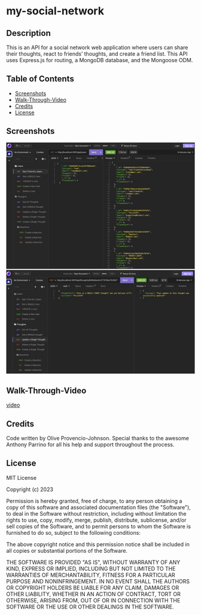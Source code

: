 # my-social-network

## Description
This is an API for a social network web application where users can share their thoughts, react to friends’ thoughts, and create a friend list. This API uses Express.js for routing, a MongoDB database, and the Mongoose ODM.

## Table of Contents
- [Screenshots](#screenshots)
- [Walk-Through-Video](#walk-through-video)
- [Credits](#credits)
- [License](#license)

## Screenshots
![screenshot1](./assets/screenshot.jpeg)
![screenshot2](./assets/screenshot2.jpeg)

## Walk-Through-Video
[video](https://drive.google.com/file/d/1X4I2PiyGtPLbhbtzOHjbIwrlUf9Fw27n/view)

## Credits
Code written by Olive Provencio-Johnson. Special thanks to the awesome Anthony Parrino for all his help and support throughout the process.

## License

MIT License

Copyright (c) 2023 

Permission is hereby granted, free of charge, to any person obtaining a copy of this software and associated documentation files (the "Software"), to deal in the Software without restriction, including without limitation the rights to use, copy, modify, merge, publish, distribute, sublicense, and/or sell copies of the Software, and to permit persons to whom the Software is furnished to do so, subject to the following conditions:

The above copyright notice and this permission notice shall be included in all copies or substantial portions of the Software.

THE SOFTWARE IS PROVIDED "AS IS", WITHOUT WARRANTY OF ANY KIND, EXPRESS OR IMPLIED, INCLUDING BUT NOT LIMITED TO THE WARRANTIES OF MERCHANTABILITY, FITNESS FOR A PARTICULAR PURPOSE AND NONINFRINGEMENT. IN NO EVENT SHALL THE AUTHORS OR COPYRIGHT HOLDERS BE LIABLE FOR ANY CLAIM, DAMAGES OR OTHER LIABILITY, WHETHER IN AN ACTION OF CONTRACT, TORT OR OTHERWISE, ARISING FROM, OUT OF OR IN CONNECTION WITH THE SOFTWARE OR THE USE OR OTHER DEALINGS IN THE SOFTWARE.